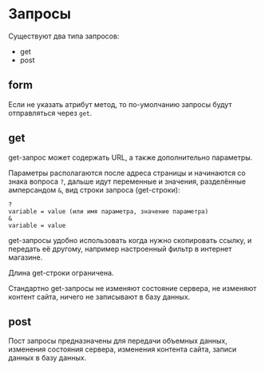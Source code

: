 # Запросы
Существуют два типа запросов:
- get
- post

## form
Если не указать атрибут метод, то по-умолчанию запросы будут отправляться через `get`.

## get
get-запрос может содержать URL, а также дополнительно параметры.

Параметры располагаются после адреса страницы и начинаются со знака вопроса `?`, дальше идут переменные и значения, разделённые амперсандом `&`, вид строки запроса (get-строки):

    ?
    variable = value (или имя параметра, значение параметра)
    &
    variable = value

get-запросы удобно использовать когда нужно скопировать ссылку, и передать её другому, например настроенный фильтр в интернет магазине.

Длина get-строки ограничена.

Стандартно get-запросы не изменяют состояние сервера, не изменяют контент сайта, ничего не записывают в базу данных.

## post
Пост запросы предназначены для передачи объемных данных, изменения состояния сервера, изменения контента сайта, записи данных в базу данных.
